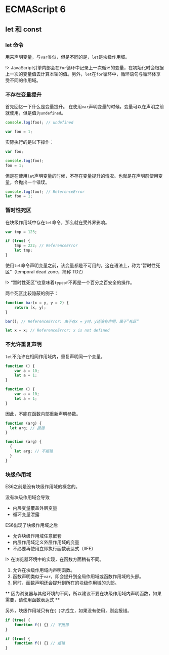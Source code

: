 # ECMAScript 6

## let 和 const

### let 命令
用来声明变量，与`var`类似，但是不同的是，`let`是块级作用域。

!> JavaScript引擎内部会在`for`循环中记录上一次循环的变量，在初始化时会根据上一次的变量值去计算本轮的值。另外，`let`在`for`循环中，循环语句与循环体享受不同的作用域。

### 不存在变量提升

首先回忆一下什么是变量提升。
在使用`var`声明变量的时候，变量可以在声明之前就使用，但是值为`undefined`。

```javascript
console.log(foo); // undefined

var foo = 1;
```

实际执行的是以下操作：

```javascript
var foo;

console.log(foo);
foo = 1;
```

但是在使用`let`声明变量的时候，不存在变量提升的情况。也就是在声明前使用变量，会抛出一个错误。

```javascript
console.log(foo); // ReferenceError
let foo = 1;
```

### 暂时性死区

在块级作用域中存在`let`命令，那么就在受外界影响。

```javascript
var tmp = 123;

if (true) {
    tmp = 222; // ReferenceError
    let tmp;
}
```

使用`let`命令声明变量之前，该变量都是不可用的。这在语法上，称为“暂时性死区”（temporal dead zone，简称 TDZ）

!> “暂时性死区”也意味着`typeof`不再是一个百分之百安全的操作。

两个死区比较隐蔽的例子：

```javascript
function bar(x = y, y = 2) {
    return [x, y];
}

bar(); // ReferenceError: 由于在x = y时，y还没有声明，属于”死区“
```

```javascript
let x = x; // ReferenceError: x is not defined
```


### 不允许重复声明

`let`不允许在相同作用域内，重复声明同一个变量。

```javascript
function () {
    var a = 10;
    let a = 1;
}

function () {
    var a = 10;
    let a = 1;
}
```

因此，不能在函数内部重新声明参数。


```javascript
function (arg) {
  let arg; // 报错
}

function (arg) {
  {
    let arg; // 不报错
  }
}
```

### 块级作用域

ES6之前是没有块级作用域的概念的。

没有块级作用域会导致

* 内层变量覆盖外层变量
* 循环变量泄露

ES6出现了块级作用域之后

* 允许块级作用域任意嵌套
* 内层作用域定义外层作用域的变量
* 不必要再使用立即执行函数表达式（IIFE）

!> 在浏览器环境中的实现，在函数方面稍有不同。    
1. 允许在块级作用域内声明函数。    
2. 函数声明类似于`var`，即会提升到全局作用域或函数作用域的头部。    
3. 同时，函数声明还会提升到所在的块级作用域的头部。    

** 因为浏览器与其他环境的不同，所以建议不要在块级作用域内声明函数，如果需要，请使用函数表达式 **

另外，块级作用域只有在`{ }`才成立，如果没有使用，则会报错。

```javascript
if (true) {
    function f() {} // 不报错
}

if (true) {
    function f() {} // 报错
}
```



